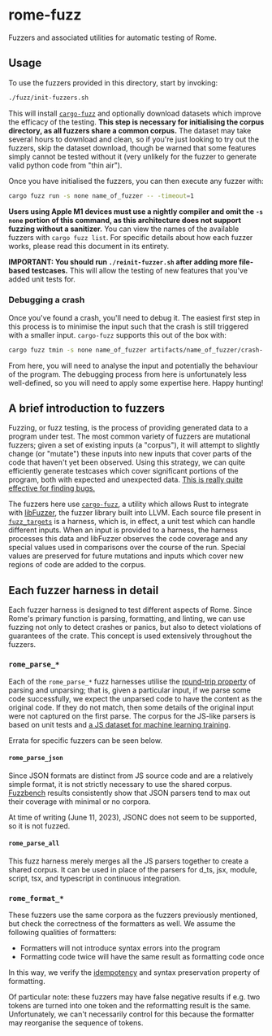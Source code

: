 # rome-fuzz

Fuzzers and associated utilities for automatic testing of Rome.

## Usage

To use the fuzzers provided in this directory, start by invoking:

```bash
./fuzz/init-fuzzers.sh
```

This will install [`cargo-fuzz`](https://github.com/rust-fuzz/cargo-fuzz) and optionally download
datasets which improve the efficacy of the testing.
**This step is necessary for initialising the corpus directory, as all fuzzers share a common
corpus.**
The dataset may take several hours to download and clean, so if you're just looking to try out the
fuzzers, skip the dataset download, though be warned that some features simply cannot be tested
without it (very unlikely for the fuzzer to generate valid python code from "thin air").

Once you have initialised the fuzzers, you can then execute any fuzzer with:

```bash
cargo fuzz run -s none name_of_fuzzer -- -timeout=1
```

**Users using Apple M1 devices must use a nightly compiler and omit the `-s none` portion of this
command, as this architecture does not support fuzzing without a sanitizer.**
You can view the names of the available fuzzers with `cargo fuzz list`.
For specific details about how each fuzzer works, please read this document in its entirety.

**IMPORTANT: You should run `./reinit-fuzzer.sh` after adding more file-based testcases.** This will
allow the testing of new features that you've added unit tests for.

### Debugging a crash

Once you've found a crash, you'll need to debug it.
The easiest first step in this process is to minimise the input such that the crash is still
triggered with a smaller input.
`cargo-fuzz` supports this out of the box with:

```bash
cargo fuzz tmin -s none name_of_fuzzer artifacts/name_of_fuzzer/crash-...
```

From here, you will need to analyse the input and potentially the behaviour of the program.
The debugging process from here is unfortunately less well-defined, so you will need to apply some
expertise here.
Happy hunting!

## A brief introduction to fuzzers

Fuzzing, or fuzz testing, is the process of providing generated data to a program under test.
The most common variety of fuzzers are mutational fuzzers; given a set of existing inputs (a
"corpus"), it will attempt to slightly change (or "mutate") these inputs into new inputs that cover
parts of the code that haven't yet been observed.
Using this strategy, we can quite efficiently generate testcases which cover significant portions of
the program, both with expected and unexpected data.
[This is really quite effective for finding bugs.](https://github.com/rust-fuzz/trophy-case)

The fuzzers here use [`cargo-fuzz`](https://github.com/rust-fuzz/cargo-fuzz), a utility which allows
Rust to integrate with [libFuzzer](https://llvm.org/docs/LibFuzzer.html), the fuzzer library built
into LLVM.
Each source file present in [`fuzz_targets`](fuzz_targets) is a harness, which is, in effect, a unit
test which can handle different inputs.
When an input is provided to a harness, the harness processes this data and libFuzzer observes the
code coverage and any special values used in comparisons over the course of the run.
Special values are preserved for future mutations and inputs which cover new regions of code are
added to the corpus.

## Each fuzzer harness in detail

Each fuzzer harness is designed to test different aspects of Rome.
Since Rome's primary function is parsing, formatting, and linting, we can use fuzzing not only to
detect crashes or panics, but also to detect violations of guarantees of the crate.
This concept is used extensively throughout the fuzzers.

### `rome_parse_*`

Each of the `rome_parse_*` fuzz harnesses utilise the [round-trip
property](https://blog.ssanj.net/posts/2016-06-26-property-based-testing-patterns.html) of parsing
and unparsing; that is, given a particular input, if we parse some code successfully, we expect the
unparsed code to have the content as the original code.
If they do not match, then some details of the original input were not captured on the first parse.
The corpus for the JS-like parsers is based on unit tests and [a JS dataset for machine learning
training](https://www.sri.inf.ethz.ch/js150).

Errata for specific fuzzers can be seen below.

#### `rome_parse_json`

Since JSON formats are distinct from JS source code and are a relatively simple format, it is not
strictly necessary to use the shared corpus.
[Fuzzbench](https://google.github.io/fuzzbench/) results consistently show that JSON parsers tend to
max out their coverage with minimal or no corpora.

At time of writing (June 11, 2023), JSONC does not seem to be supported, so it is not fuzzed.

#### `rome_parse_all`

This fuzz harness merely merges all the JS parsers together to create a shared corpus.
It can be used in place of the parsers for d_ts, jsx, module, script, tsx, and typescript in
continuous integration.

### `rome_format_*`

These fuzzers use the same corpora as the fuzzers previously mentioned, but check the correctness of
the formatters as well.
We assume the following qualities of formatters:
 - Formatters will not introduce syntax errors into the program
 - Formatting code twice will have the same result as formatting code once

In this way, we verify the [idempotency](https://en.wikipedia.org/wiki/Idempotence) and syntax
preservation property of formatting.

Of particular note: these fuzzers may have false negative results if e.g. two tokens are turned into
one token and the reformatting result is the same.
Unfortunately, we can't necessarily control for this because the formatter may reorganise the
sequence of tokens.
